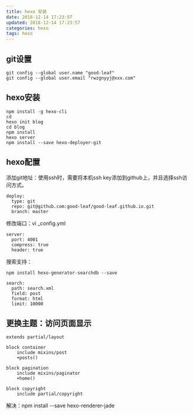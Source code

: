 ```yaml
---
title: hexo 安装
date: 2018-12-14 17:23:57
updated: 2018-12-14 17:23:57
categories: hexo
tags: hexo
---
```


## git设置
```
git config --global user.name "good-leaf"
git config --global user.email "rwzgnyyj@xxx.com"
```

## hexo安装
```
npm install -g hexo-cli
cd
hexo init blog
cd blog
npm install
hexo server
npm install --save hexo-deployer-git
```

## hexo配置
添加git地址：使用ssh时，需要将本机ssh key添加到github上，并且选择ssh访问方式。
```
deploy:
  type: git
  repo: git@github.com:good-leaf/good-leaf.github.io.git
  branch: master
```

修改端口：vi _config.yml
```
server:
  port: 4001
  compress: true
  header: true
```

搜索支持：
```
npm install hexo-generator-searchdb --save

search:
  path: search.xml
  field: post
  format: html
  limit: 10000
```

## 更换主题：访问页面显示
```
extends partial/layout

block container
    include mixins/post
    +posts()

block pagination
    include mixins/paginator
    +home()

block copyright
    include partial/copyright
```
解决：npm install --save hexo-renderer-jade


